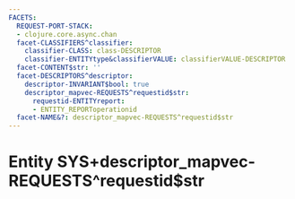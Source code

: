 ```yaml
---
FACETS:
  REQUEST-PORT-STACK:
  - clojure.core.async.chan
  facet-CLASSIFIERS^classifier:
    classifier-CLASS: class-DESCRIPTOR
    classifier-ENTITYtype&classifierVALUE: classifierVALUE-DESCRIPTOR
  facet-CONTENT$str: ''
  facet-DESCRIPTORS^descriptor:
    descriptor-INVARIANT$bool: true
    descriptor_mapvec-REQUESTS^requestid$str:
      requestid-ENTITYreport:
      - ENTITY_REPORToperationid
  facet-NAME&?: descriptor_mapvec-REQUESTS^requestid$str
---
```

# Entity SYS+descriptor_mapvec-REQUESTS^requestid$str

